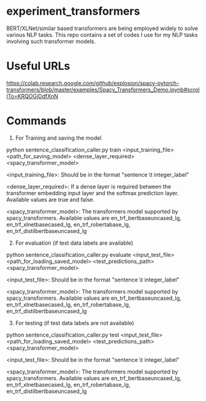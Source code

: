 # experiment_transformers
BERT/XLNet/similar based transformers are being employed widely to solve various NLP tasks. This repo contains a set of codes I use for my NLP tasks involving such transformer models.

Useful URLs
===========
https://colab.research.google.com/github/explosion/spacy-pytorch-transformers/blob/master/examples/Spacy_Transformers_Demo.ipynb#scrollTo=KRQOGjDdfXnN


Commands
========
1) For Training and saving the model

python sentence_classification_caller.py train <input_training_file> <path_for_saving_model> <dense_layer_required> <spacy_transformer_model>

<input_training_file>: Should be in the format "sentence \t integer_label"

<dense_layer_required>: If a dense layer is required between the transformer embedding input layer and the softmax prediction layer. Available values are true and false.

<spacy_transformer_model>: The transformers model supported by spacy_transformers. Available values are en_trf_bertbaseuncased_lg, en_trf_xlnetbasecased_lg, en_trf_robertabase_lg, en_trf_distilbertbaseuncased_lg

2) For evaluation (if test data labels are available)

python sentence_classification_caller.py evaluate <input_test_file> <path_for_loading_saved_model> <test_predictions_path> <spacy_transformer_model>

<input_test_file>: Should be in the format "sentence \t integer_label"

<spacy_transformer_model>: The transformers model supported by spacy_transformers. Available values are en_trf_bertbaseuncased_lg, en_trf_xlnetbasecased_lg, en_trf_robertabase_lg, en_trf_distilbertbaseuncased_lg


3) For testing (if test data labels are not available)

python sentence_classification_caller.py test <input_test_file> <path_for_loading_saved_model> <test_predictions_path> <spacy_transformer_model>

<input_test_file>: Should be in the format "sentence \t integer_label"
  
<spacy_transformer_model>: The transformers model supported by spacy_transformers. Available values are en_trf_bertbaseuncased_lg, en_trf_xlnetbasecased_lg, en_trf_robertabase_lg, en_trf_distilbertbaseuncased_lg
